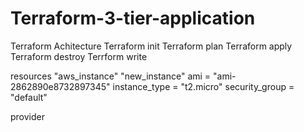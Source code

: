 # Terraform-3-tier-application

Terraform Achitecture 
Terraform init 
Terraform plan 
Terraform apply
Terraform destroy
Terrform write

resources "aws_instance" "new_instance"
ami = "ami-2862890e8732897345"
instance_type = "t2.micro"
security_group = "default"


provider